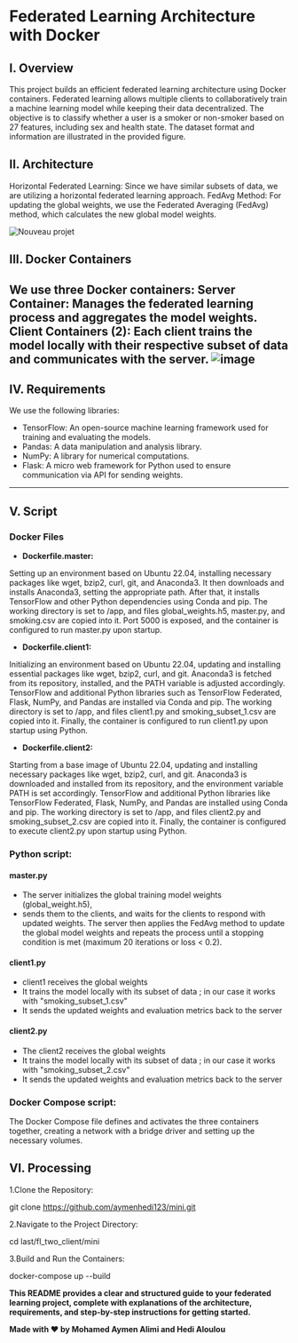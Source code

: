 # Federated Learning Architecture with Docker
## I. Overview
This project builds an efficient federated learning architecture using Docker containers. Federated learning allows multiple clients to collaboratively train a machine learning model while keeping their data decentralized. The objective is to classify whether a user is a smoker or non-smoker based on 27 features, including sex and health state. The dataset format and information are illustrated in the provided figure.
## II. Architecture
Horizontal Federated Learning: Since we have similar subsets of data, we are utilizing a horizontal federated learning approach.
FedAvg Method: For updating the global weights, we use the Federated Averaging (FedAvg) method, which calculates the new global model weights.

![Nouveau projet](https://github.com/aymenhedi123/mini/assets/173182629/fe268b8d-d93e-492b-a651-9f4b2c08c4f6)

## III. Docker Containers
We use three Docker containers:
Server Container: Manages the federated learning process and aggregates the model weights.
Client Containers (2): Each client trains the model locally with their respective subset of data and communicates with the server.
![image](https://github.com/aymenhedi123/mini/assets/173182629/5f096fa6-e4f4-4acc-bafa-e5b6fb9857f0)
---

## IV. Requirements
We use the following libraries:

- TensorFlow: An open-source machine learning framework used for training and evaluating the models.
- Pandas: A data manipulation and analysis library.
- NumPy: A library for numerical computations.
- Flask: A micro web framework for Python used to ensure communication via API for sending weights.
---

## V. Script
### Docker Files
- **Dockerfile.master:**

Setting up an environment based on Ubuntu 22.04, installing necessary packages like wget, bzip2, curl, git, and Anaconda3.
It then downloads and installs Anaconda3, setting the appropriate path. After that, it installs TensorFlow and other Python dependencies using Conda and pip.
The working directory is set to /app, and files global_weights.h5, master.py, and smoking.csv are copied into it.
Port 5000 is exposed, and the container is configured to run master.py upon startup.
- **Dockerfile.client1:**
  
Initializing an environment based on Ubuntu 22.04, updating and installing essential packages like wget, bzip2, curl, and git.
Anaconda3 is fetched from its repository, installed, and the PATH variable is adjusted accordingly.
TensorFlow and additional Python libraries such as TensorFlow Federated, Flask, NumPy, and Pandas are installed via Conda and pip. The working directory is set to /app, and files client1.py and smoking_subset_1.csv are copied into it. Finally, the container is configured to run client1.py upon startup using Python.
- **Dockerfile.client2:**
  
Starting from a base image of Ubuntu 22.04, updating and installing necessary packages like wget, bzip2, curl, and git.
Anaconda3 is downloaded and installed from its repository, and the environment variable PATH is set accordingly.
TensorFlow and additional Python libraries like TensorFlow Federated, Flask, NumPy, and Pandas are installed using Conda and pip.
The working directory is set to /app, and files client2.py and smoking_subset_2.csv are copied into it.
Finally, the container is configured to execute client2.py upon startup using Python.

### Python script:
#### master.py
- The server initializes the global training model weights (global_weight.h5),
- sends them to the clients, and waits for the clients to respond with updated weights. The server then applies the FedAvg method to update the global model weights and repeats the process until a stopping condition is met (maximum 20 iterations or loss < 0.2).

#### client1.py
- client1 receives the global weights
- It trains the model locally with its subset of data ; in our case it works with "smoking_subset_1.csv"
- It sends the updated weights and evaluation metrics back to the server

#### client2.py
- The client2 receives the global weights
- It trains the model locally with its subset of data ; in our case it works with "smoking_subset_2.csv"
- It sends the updated weights and evaluation metrics back to the server

### Docker Compose script:
The Docker Compose file defines and activates the three containers together, creating a network with a bridge driver and setting up the necessary volumes.

## VI. Processing
1.Clone the Repository:

git clone https://github.com/aymenhedi123/mini.git

2.Navigate to the Project Directory:

cd last/fl_two_client/mini 

3.Build and Run the Containers:

docker-compose up --build

**This README provides a clear and structured guide to your federated learning project, complete with explanations of the architecture, requirements, and step-by-step instructions for getting started.**

**Made with :heart: by Mohamed Aymen Alimi and Hedi Aloulou**



